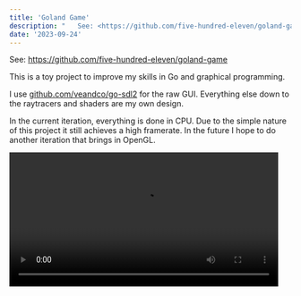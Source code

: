 ```yaml
---
title: 'Goland Game'
description: "   See: <https://github.com/five-hundred-eleven/goland-game>  This is a toy project to improve my skills in Go and graphical programming.  I use [github.com/veandco/go-sdl2](https://github.com/veandco/go-sdl2) for the raw GUI. Everything else down to the raytracers..."
date: '2023-09-24'
---
```



See: <https://github.com/five-hundred-eleven/goland-game>

This is a toy project to improve my skills in Go and graphical programming.

I use [github.com/veandco/go-sdl2](https://github.com/veandco/go-sdl2) for the raw GUI. Everything else down to the raytracers and shaders are my own design.

In the current iteration, everything is done in CPU. Due to the simple nature of this project it still achieves a high framerate. In the future I hope to do another iteration that brings in OpenGL.

<video controls width=480 autoplay="true"><source src="https://cowleycomputing.com/content/goland_3.webm" type="video/webm" /></video>
